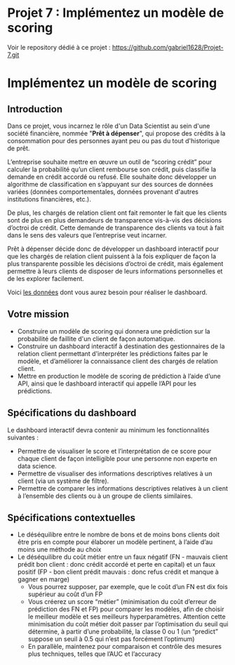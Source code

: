 # Projet 7 : Implémentez un modèle de scoring

Voir le repository dédié à ce projet : https://github.com/gabriel1628/Projet-7.git

# Implémentez un modèle de scoring

## Introduction

Dans ce projet, vous incarnez le rôle d'un Data Scientist au sein d'une société financière, nommée "**Prêt à dépenser**", qui propose des crédits à la consommation pour des personnes ayant peu ou pas du tout d'historique de prêt.

L’entreprise souhaite mettre en œuvre un outil de “scoring crédit” pour calculer la probabilité qu’un client rembourse son crédit, puis classifie la demande en crédit accordé ou refusé. Elle souhaite donc développer un algorithme de classification en s’appuyant sur des sources de données variées (données comportementales, données provenant d'autres institutions financières, etc.).

De plus, les chargés de relation client ont fait remonter le fait que les clients sont de plus en plus demandeurs de transparence vis-à-vis des décisions d’octroi de crédit. Cette demande de transparence des clients va tout à fait dans le sens des valeurs que l’entreprise veut incarner.

Prêt à dépenser décide donc de développer un dashboard interactif pour que les chargés de relation client puissent à la fois expliquer de façon la plus transparente possible les décisions d’octroi de crédit, mais également permettre à leurs clients de disposer de leurs informations personnelles et de les explorer facilement.

Voici [les données](https://www.kaggle.com/c/home-credit-default-risk/data) dont vous aurez besoin pour réaliser le dashboard.

## Votre mission

- Construire un modèle de scoring qui donnera une prédiction sur la probabilité de faillite d'un client de façon automatique.
- Construire un dashboard interactif à destination des gestionnaires de la relation client permettant d'interpréter les prédictions faites par le modèle, et d’améliorer la connaissance client des chargés de relation client.
- Mettre en production le modèle de scoring de prédiction à l’aide d’une API, ainsi que le dashboard interactif qui appelle l’API pour les prédictions.

## Spécifications du dashboard

Le dashboard interactif devra contenir au minimum les fonctionnalités suivantes :
- Permettre de visualiser le score et l’interprétation de ce score pour chaque client de façon intelligible pour une personne non experte en data science.
- Permettre de visualiser des informations descriptives relatives à un client (via un système de filtre).
- Permettre de comparer les informations descriptives relatives à un client à l’ensemble des clients ou à un groupe de clients similaires.

## Spécifications contextuelles 

- Le déséquilibre entre le nombre de bons et de moins bons clients doit être pris en compte pour élaborer un modèle pertinent, à l’aide d’au moins une méthode au choix
- Le déséquilibre du coût métier entre un faux négatif (FN - mauvais client prédit bon client : donc crédit accordé et perte en capital) et un faux positif (FP - bon client prédit mauvais : donc refus crédit et manque à gagner en marge)
    - Vous pourrez supposer, par exemple, que le coût d’un FN est dix fois supérieur au coût d’un FP
    - Vous créerez un score “métier” (minimisation du coût d’erreur de prédiction des FN et FP) pour comparer les modèles, afin de choisir le meilleur modèle et ses meilleurs hyperparamètres. Attention cette minimisation du coût métier doit passer par l’optimisation du seuil qui détermine, à partir d’une probabilité, la classe 0 ou 1 (un “predict” suppose un seuil à 0.5 qui n’est pas forcément l’optimum)
    - En parallèle, maintenez pour comparaison et contrôle des mesures plus techniques, telles que l’AUC et l’accuracy 